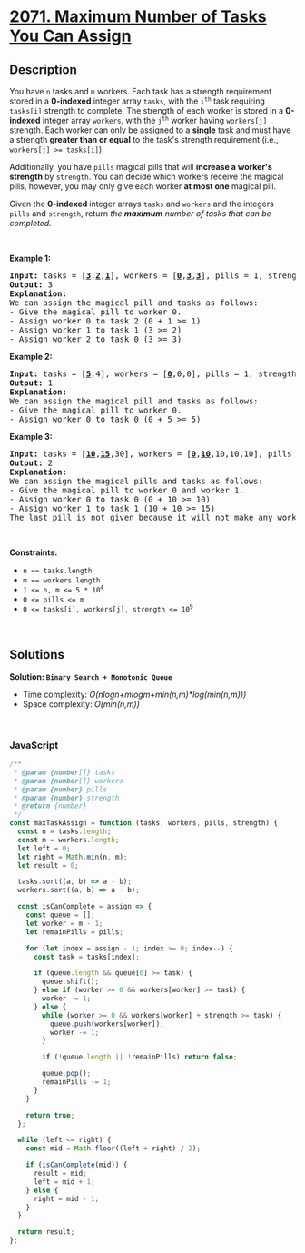 # [2071. Maximum Number of Tasks You Can Assign](https://leetcode.com/problems/maximum-number-of-tasks-you-can-assign)

## Description

<div class="elfjS" data-track-load="description_content"><p>You have <code>n</code> tasks and <code>m</code> workers. Each task has a strength requirement stored in a <strong>0-indexed</strong> integer array <code>tasks</code>, with the <code>i<sup>th</sup></code> task requiring <code>tasks[i]</code> strength to complete. The strength of each worker is stored in a <strong>0-indexed</strong> integer array <code>workers</code>, with the <code>j<sup>th</sup></code> worker having <code>workers[j]</code> strength. Each worker can only be assigned to a <strong>single</strong> task and must have a strength <strong>greater than or equal</strong> to the task's strength requirement (i.e., <code>workers[j] &gt;= tasks[i]</code>).</p>

<p>Additionally, you have <code>pills</code> magical pills that will <strong>increase a worker's strength</strong> by <code>strength</code>. You can decide which workers receive the magical pills, however, you may only give each worker <strong>at most one</strong> magical pill.</p>

<p>Given the <strong>0-indexed </strong>integer arrays <code>tasks</code> and <code>workers</code> and the integers <code>pills</code> and <code>strength</code>, return <em>the <strong>maximum</strong> number of tasks that can be completed.</em></p>

<p>&nbsp;</p>
<p><strong class="example">Example 1:</strong></p>

<pre><strong>Input:</strong> tasks = [<u><strong>3</strong></u>,<u><strong>2</strong></u>,<u><strong>1</strong></u>], workers = [<u><strong>0</strong></u>,<u><strong>3</strong></u>,<u><strong>3</strong></u>], pills = 1, strength = 1
<strong>Output:</strong> 3
<strong>Explanation:</strong>
We can assign the magical pill and tasks as follows:
- Give the magical pill to worker 0.
- Assign worker 0 to task 2 (0 + 1 &gt;= 1)
- Assign worker 1 to task 1 (3 &gt;= 2)
- Assign worker 2 to task 0 (3 &gt;= 3)
</pre>

<p><strong class="example">Example 2:</strong></p>

<pre><strong>Input:</strong> tasks = [<u><strong>5</strong></u>,4], workers = [<u><strong>0</strong></u>,0,0], pills = 1, strength = 5
<strong>Output:</strong> 1
<strong>Explanation:</strong>
We can assign the magical pill and tasks as follows:
- Give the magical pill to worker 0.
- Assign worker 0 to task 0 (0 + 5 &gt;= 5)
</pre>

<p><strong class="example">Example 3:</strong></p>

<pre><strong>Input:</strong> tasks = [<u><strong>10</strong></u>,<u><strong>15</strong></u>,30], workers = [<u><strong>0</strong></u>,<u><strong>10</strong></u>,10,10,10], pills = 3, strength = 10
<strong>Output:</strong> 2
<strong>Explanation:</strong>
We can assign the magical pills and tasks as follows:
- Give the magical pill to worker 0 and worker 1.
- Assign worker 0 to task 0 (0 + 10 &gt;= 10)
- Assign worker 1 to task 1 (10 + 10 &gt;= 15)
The last pill is not given because it will not make any worker strong enough for the last task.
</pre>

<p>&nbsp;</p>
<p><strong>Constraints:</strong></p>

<ul>
	<li><code>n == tasks.length</code></li>
	<li><code>m == workers.length</code></li>
	<li><code>1 &lt;= n, m &lt;= 5 * 10<sup>4</sup></code></li>
	<li><code>0 &lt;= pills &lt;= m</code></li>
	<li><code>0 &lt;= tasks[i], workers[j], strength &lt;= 10<sup>9</sup></code></li>
</ul>
</div>

<p>&nbsp;</p>

## Solutions

**Solution: `Binary Search + Monotonic Queue`**

- Time complexity: <em>O(nlogn+mlogm+min(n,m)\*log(min(n,m)))</em>
- Space complexity: <em>O(min(n,m))</em>

<p>&nbsp;</p>

### **JavaScript**

```js
/**
 * @param {number[]} tasks
 * @param {number[]} workers
 * @param {number} pills
 * @param {number} strength
 * @return {number}
 */
const maxTaskAssign = function (tasks, workers, pills, strength) {
  const n = tasks.length;
  const m = workers.length;
  let left = 0;
  let right = Math.min(n, m);
  let result = 0;

  tasks.sort((a, b) => a - b);
  workers.sort((a, b) => a - b);

  const isCanComplete = assign => {
    const queue = [];
    let worker = m - 1;
    let remainPills = pills;

    for (let index = assign - 1; index >= 0; index--) {
      const task = tasks[index];

      if (queue.length && queue[0] >= task) {
        queue.shift();
      } else if (worker >= 0 && workers[worker] >= task) {
        worker -= 1;
      } else {
        while (worker >= 0 && workers[worker] + strength >= task) {
          queue.push(workers[worker]);
          worker -= 1;
        }

        if (!queue.length || !remainPills) return false;

        queue.pop();
        remainPills -= 1;
      }
    }

    return true;
  };

  while (left <= right) {
    const mid = Math.floor((left + right) / 2);

    if (isCanComplete(mid)) {
      result = mid;
      left = mid + 1;
    } else {
      right = mid - 1;
    }
  }

  return result;
};
```
